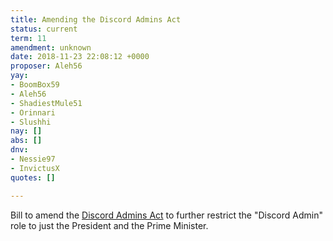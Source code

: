 ```yaml
---
title: Amending the Discord Admins Act
status: current
term: 11
amendment: unknown
date: 2018-11-23 22:08:12 +0000
proposer: Aleh56
yay:
- BoomBox59
- Aleh56
- ShadiestMule51
- Orinnari
- Slushhi
nay: []
abs: []
dnv:
- Nessie97
- InvictusX
quotes: []

---
```

Bill to amend the [Discord Admins Act](./b061) to further restrict the "Discord Admin" role to just the President and the Prime Minister.